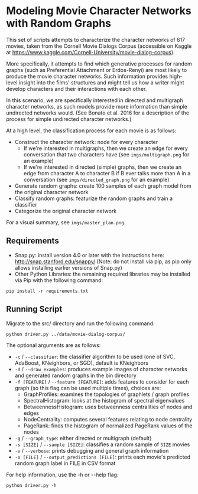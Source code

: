 # Modeling Movie Character Networks with Random Graphs

This set of scripts attempts to characterize the character networks of 617 
movies, taken from the Cornell Movie Dialogs Corpus (accessible on Kaggle at
https://www.kaggle.com/Cornell-University/movie-dialog-corpus). 

More specifically, it attempts to find which generative processes for random 
graphs (such as Preferential Attachment or Erdos-Renyi) are most likely to 
produce the movie character networks. Such information provides high-level 
insight into the films' structures and might tell us how a writer might 
develop characters and their interactions with each other. 

In this scenario, we are specifically interested in directed and multigraph 
character networks, as such models provide more information than simple 
undirected networks would. (See Bonato et al. 2016 for a description of the
process for simple undirected character networks.)

At a high level, the classification process for each movie is as follows:
* Construct the character network: node for every character
    * If we're interested in multigraphs, then we create an edge for every
    conversation that two characters have (see `imgs/multigraph.png` for an 
    example)
    * If we're interested in directed (simple) graphs, then we create an 
    edge from character A to character B if B ever talks more than A in a
    conversation (see `imgs/directed_graph.png` for an example)
* Generate random graphs: create 100 samples of each graph model from the 
original character network
* Classify random graphs: featurize the random graphs and train a classifier
* Categorize the original character network

For a visual summary, see `imgs/master_plan.png`.


## Requirements
* Snap.py: install version 4.0 or later with the instructions here: 
http://snap.stanford.edu/snappy/ (Note: do not install via pip, as pip 
only allows installing earlier versions of Snap.py)
* Other Python Libraries: the remaining required libraries may be installed 
via Pip with the following command:

```
pip install -r requirements.txt
```


## Running Script

Migrate to the src/ directory and run the following command:
```
python driver.py ../data/movie-dialog-corpus/ 
```
The optional arguments are as follows:
* `-c` / `--classifier`: the classifier algorithm to be used (one of SVC, 
AdaBoost, KNeighbors, or SGD), default is KNeighbors
* `-d` / `--draw_examples`: produces example images of character networks and
generated random graphs in the bin directory
* `-f [FEATURE]` / `--feature [FEATURE]`: adds features to consider for each 
graph (so this flag can be used multiple times), choices are:
    * GraphProfiles: examines the topologies of graphlets / graph profiles
    * SpectralHistogram: looks at the histogram of spectral eigenvalues
    * BetweennessHistogram: uses betweenness centralities of nodes and edges
    * NodeCentrality: computes several features relating to node centrality
    * PageRank: finds the histogram of normalized PageRank values of the nodes
* `-g` / `--graph_type`: either directed or multigraph (default)
* `-s [SIZE]` / `--sample [SIZE]`: classifies a random sample of `SIZE` movies
* `-v` / `--verbose`: prints debugging and general graph information 
* `-o [FILE]` / `--output_predictions [FILE]`: prints each movie's predicted
random graph label in FILE in CSV format

For help information, use the -h or --help flag:
```
python driver.py -h
```

